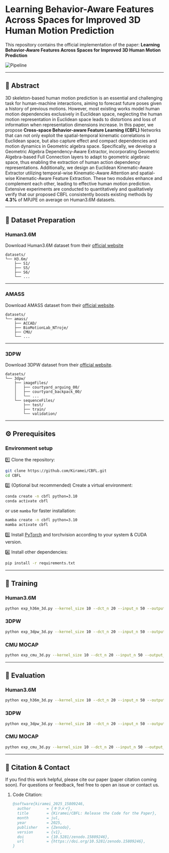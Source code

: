 
# **Learning Behavior-Aware Features Across Spaces for Improved 3D Human Motion Prediction**

This repository contains the official implementation of the paper:
**Learning Behavior-Aware Features Across Spaces for Improved 3D Human Motion Prediction**

![Pipeline](./doc/assets/pipeline.jpg)

---

## 📄 Abstract

3D skeleton-based human motion prediction is an essential and challenging task for human-machine interactions, aiming to forecast future poses given a history of previous motions. However, most existing works model human motion dependencies exclusively in Euclidean space, neglecting the human motion representation in Euclidean space leads to distortions and loss of information when representation dimensions increase. In this paper, we propose **Cross-space Behavior-aware Feature Learning (CBFL)** Networks that can not only exploit the spatial-temporal kinematic correlations in Euclidean space, but also capture effect and compact dependencies and motion dynamics in Geometric algebra space. Specifically, we develop a Geometric Algebra Dependency-Aware Extractor, incorporating Geometric Algebra-based Full Connection layers to adapt to geometric algebraic space, thus enabling the extraction of human action dependency representations. Additionally, we design an Euclidean Kinematic-Aware Extractor utilizing temporal-wise Kinematic-Aware Attention and spatial-wise Kinematic-Aware Feature Extraction. These two modules enhance and complement each other, leading to effective human motion prediction. Extensive experiments are conducted to quantitatively and qualitatively verify that our proposed CBFL consistently boosts existing methods by **4.3%** of MPJPE on average on Human3.6M datasets.

---

## 📂 Dataset Preparation

### Human3.6M

Download Human3.6M dataset from their [official website](http://vision.imar.ro/human3.6m/description.php)

```
datasets/
└── H3.6m/
    ├── S1/
    ├── S5/
    ├── S6/
    └── ...
```

---

### AMASS

Download AMASS dataset from their [official website](https://amass.is.tue.mpg.de/en).

```
datasets/
└── amass/
    ├── ACCAD/
    ├── BioMotionLab_NTroje/
    ├── CMU/
    └── ...
```

---

### 3DPW

Download 3DPW dataset from their [official website](https://virtualhumans.mpi-inf.mpg.de/3DPW/).

```
datasets/
└── 3dpw/
    ├── imageFiles/
    │   ├── courtyard_arguing_00/
    │   ├── courtyard_backpack_00/
    │   └── ...
    └── sequenceFiles/
        ├── test/
        ├── train/
        └── validation/
```

---

## ⚙️ Prerequisites

### Environment setup

1️⃣ Clone the repository:

```bash
git clone https://github.com/Kiramei/CBFL.git
cd CBFL
```

2️⃣ (Optional but recommended) Create a virtual environment:

```bash
conda create -n cbfl python=3.10
conda activate cbfl
```

or use `mamba` for faster installation:

```bash
mamba create -n cbfl python=3.10
mamba activate cbfl
```

3️⃣ Install [PyTorch](https://pytorch.org/get-started/locally/) and torchvision according to your system & CUDA version.

4️⃣ Install other dependencies:

```bash
pip install -r requirements.txt
```

---

## 🚀 Training

### Human3.6M

```bash
python exp_h36m_3d.py --kernel_size 10 --dct_n 20 --input_n 50 --output_n 10 --skip_rate 1 --batch_size 32 --test_batch_size 32 --in_features 66
```

### 3DPW

```bash
python exp_3dpw_3d.py --kernel_size 10 --dct_n 20 --input_n 50 --output_n 10 --skip_rate 1 --batch_size 32 --test_batch_size 32 --in_features 66
```

### CMU MOCAP

```bash
python exp_cmu_3d.py --kernel_size 10 --dct_n 20 --input_n 50 --output_n 10 --skip_rate 1 --batch_size 128 --test_batch_size 128 --in_features 75 --epoch 100 --num_stage 18
```

---

## 📝 Evaluation

### Human3.6M

```bash
python exp_h36m_3d.py --kernel_size 10 --dct_n 20 --input_n 50 --output_n 25 --skip_rate 1 --batch_size 32 --test_batch_size 32 --in_features 66 --is_eval --ckpt PATH_TO_YOUR_CHECKPOINT.pth.tar
```

### 3DPW

```bash
python exp_3dpw_3d.py --kernel_size 10 --dct_n 20 --input_n 50 --output_n 25 --skip_rate 1 --batch_size 32 --test_batch_size 32 --in_features 66 --is_eval --ckpt PATH_TO_YOUR_CHECKPOINT.pth.tar
```

### CMU MOCAP

```bash
python exp_cmu_3d.py --kernel_size 10 --dct_n 20 --input_n 50 --output_n 10 --skip_rate 1 --batch_size 128 --test_batch_size 128 --in_features 75 --epoch 100 --num_stage 18 --is_eval --ckpt PATH_TO_YOUR_CHECKPOINT.pth.tar
```

---

## 📧 Citation & Contact

If you find this work helpful, please cite our paper (paper citation coming soon).
For questions or feedback, feel free to open an issue or contact us.

1. Code Citation:

    ```bibtex
    @software{kiramei_2025_15809246,
      author       = {キラメイ},
      title        = {Kiramei/CBFL: Release the Code for the Paper},
      month        = jul,
      year         = 2025,
      publisher    = {Zenodo},
      version      = {v1},
      doi          = {10.5281/zenodo.15809246},
      url          = {https://doi.org/10.5281/zenodo.15809246},
    }
    ```
